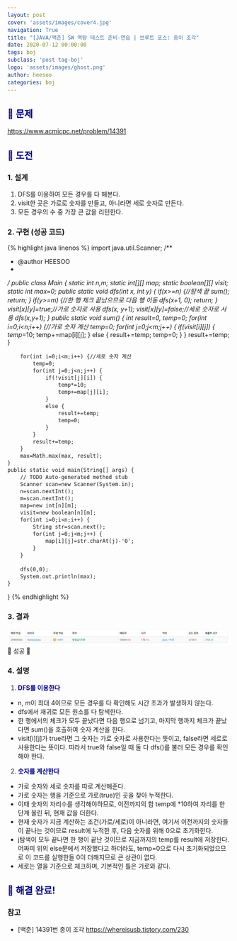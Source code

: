 ```yaml
---
layout: post
cover: 'assets/images/cover4.jpg'
navigation: True
title: "[JAVA/백준] SW 역량 테스트 준비-연습 | 브루트 포스: 종이 조각"
date: 2020-07-12 00:00:00
tags: boj
subclass: 'post tag-boj'
logo: 'assets/images/ghost.png'
author: heesoo
categories: boj
---
```

## <span style="color:navy">👀 문제</span>
<https://www.acmicpc.net/problem/14391>

## <span style="color:navy">👊 도전</span>

### 1. 설계
1. DFS를 이용하여 모든 경우를 다 해본다.
2. visit한 곳은 가로로 숫자를 만들고, 아니라면 세로 숫자로 만든다.
3. 모든 경우의 수 중 가장 큰 값을 리턴한다.

### 2. 구현 (성공 코드)
{% highlight java linenos %}
import java.util.Scanner;
/**
 * @author HEESOO
 *
 */
public class Main {
	static int n,m;
	static int[][] map;
	static boolean[][] visit;
	static int max=0;
	public static void dfs(int x, int y) {
		if(x>=n) {//탐색 끝
			sum();
			return;
		}
		if(y>=m) {//한 행 체크 끝났으므로 다음 행 이동
			dfs(x+1, 0);
			return;
		}
		visit[x][y]=true;//가로 숫자로 사용
		dfs(x, y+1);
		visit[x][y]=false;//세로 숫자로 사용
		dfs(x,y+1);
	}
	public static void sum() {
		int result=0, temp=0;
		for(int i=0;i<n;i++) {//가로 숫자 계산
			temp=0;
			for(int j=0;j<m;j++) {
				if(visit[i][j]) {
					temp*=10;
					temp+=map[i][j];
				}
				else {
					result+=temp;
					temp=0;
				}
			}
			result+=temp;
		}
		
		for(int i=0;i<m;i++) {//세로 숫자 계산
			temp=0;
			for(int j=0;j<n;j++) {
				if(!visit[j][i]) {
					temp*=10;
					temp+=map[j][i];
				}
				else {
					result+=temp;
					temp=0;
				}
			}
			result+=temp;
		}
		max=Math.max(max, result);
	}
	public static void main(String[] args) {
		// TODO Auto-generated method stub
		Scanner scan=new Scanner(System.in);
		n=scan.nextInt();
		m=scan.nextInt();
		map=new int[n][m];
		visit=new boolean[n][m];
		for(int i=0;i<n;i++) {
			String str=scan.next();
			for(int j=0;j<m;j++) {
				map[i][j]=str.charAt(j)-'0';
			}
		}
		
		dfs(0,0);
		System.out.println(max);
	}
}
{% endhighlight %}

### 3. 결과
![실행결과](./assets/images/200712_1.PNG)
🤟 성공 🤟  

### 4. 설명
1. **<span style="color:navy">DFS를 이용한다</span>**  
- n, m이 최대 4이므로 모든 경우를 다 확인해도 시간 초과가 발생하지 않는다.
- dfs에서 재귀로 모든 원소를 다 탐색한다.
- 한 행에서의 체크가 모두 끝났다면 다음 행으로 넘기고, 마지막 행까지 체크가 끝났다면 sum()을 호출하여 숫자 계산을 한다.
- visit[i][j]가 true라면 그 숫자는 가로 숫자로 사용한다는 뜻이고, false라면 세로로 사용한다는 뜻이다. 따라서 true와 false일 때 둘 다 dfs()를 불러 모든 경우를 확인해야 한다.

2. **<span style="color:navy">숫자를 계산한다</span>**
- 가로 숫자와 세로 숫자를 따로 계산해준다.
- 가로 숫자는 행을 기준으로 가로(true)인 곳을 찾아 누적한다.
- 이때 숫자의 자리수를 생각해야하므로, 이전까지의 합 temp에 *10하여 자리를 한 단계 올린 뒤, 현재 값을 더한다.
- 현재 숫자가 지금 계산하는 조건(가로/세로)이 아니라면, 여기서 이전까지의 숫자들이 끝나는 것이므로 result에 누적한 후, 다음 숫자를 위해 0으로 초기화한다.
- j탐색이 모두 끝나면 한 행이 끝난 것이므로 지금까지의 temp를 result에 저장한다. 어짜피 위의 else문에서 저장했다고 하더라도, temp=0으로 다시 초기화되었으므로 이 코드를 실행한들 0이 더해지므로 큰 상관이 없다.
- 세로는 열을 기준으로 체크하며, 기본적인 틀은 가로와 같다.

## <span style="color:navy">👏 해결 완료!</span>

### 참고
- [백준] 14391번 종이 조각 <https://whereisusb.tistory.com/230>
